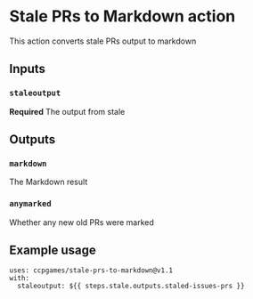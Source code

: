 # Stale PRs to Markdown action

This action converts stale PRs output to markdown

## Inputs

### `staleoutput`

**Required** The output from stale

## Outputs

### `markdown`

The Markdown result

### `anymarked`

Whether any new old PRs were marked

## Example usage
```
uses: ccpgames/stale-prs-to-markdown@v1.1  
with:  
  staleoutput: ${{ steps.stale.outputs.staled-issues-prs }}
```
